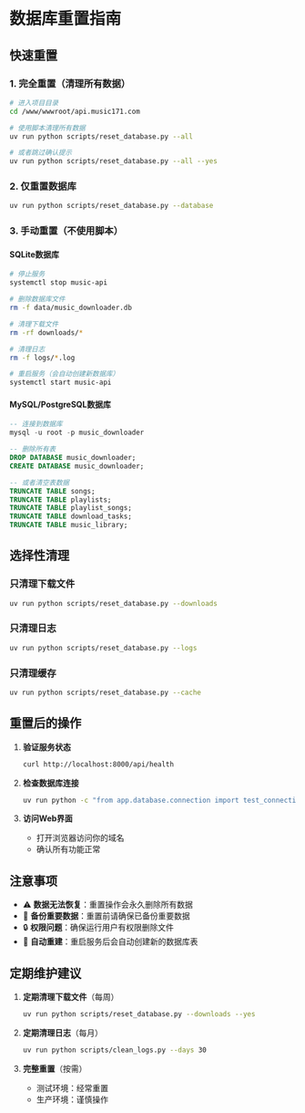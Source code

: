 # 数据库重置指南

## 快速重置

### 1. 完全重置（清理所有数据）
```bash
# 进入项目目录
cd /www/wwwroot/api.music171.com

# 使用脚本清理所有数据
uv run python scripts/reset_database.py --all

# 或者跳过确认提示
uv run python scripts/reset_database.py --all --yes
```

### 2. 仅重置数据库
```bash
uv run python scripts/reset_database.py --database
```

### 3. 手动重置（不使用脚本）

#### SQLite数据库
```bash
# 停止服务
systemctl stop music-api

# 删除数据库文件
rm -f data/music_downloader.db

# 清理下载文件
rm -rf downloads/*

# 清理日志
rm -f logs/*.log

# 重启服务（会自动创建新数据库）
systemctl start music-api
```

#### MySQL/PostgreSQL数据库
```sql
-- 连接到数据库
mysql -u root -p music_downloader

-- 删除所有表
DROP DATABASE music_downloader;
CREATE DATABASE music_downloader;

-- 或者清空表数据
TRUNCATE TABLE songs;
TRUNCATE TABLE playlists;
TRUNCATE TABLE playlist_songs;
TRUNCATE TABLE download_tasks;
TRUNCATE TABLE music_library;
```

## 选择性清理

### 只清理下载文件
```bash
uv run python scripts/reset_database.py --downloads
```

### 只清理日志
```bash
uv run python scripts/reset_database.py --logs
```

### 只清理缓存
```bash
uv run python scripts/reset_database.py --cache
```

## 重置后的操作

1. **验证服务状态**
   ```bash
   curl http://localhost:8000/api/health
   ```

2. **检查数据库连接**
   ```bash
   uv run python -c "from app.database.connection import test_connection; test_connection()"
   ```

3. **访问Web界面**
   - 打开浏览器访问你的域名
   - 确认所有功能正常

## 注意事项

- ⚠️ **数据无法恢复**：重置操作会永久删除所有数据
- 💾 **备份重要数据**：重置前请确保已备份重要数据
- 🔒 **权限问题**：确保运行用户有权限删除文件
- 🚀 **自动重建**：重启服务后会自动创建新的数据库表

## 定期维护建议

1. **定期清理下载文件**（每周）
   ```bash
   uv run python scripts/reset_database.py --downloads --yes
   ```

2. **定期清理日志**（每月）
   ```bash
   uv run python scripts/clean_logs.py --days 30
   ```

3. **完整重置**（按需）
   - 测试环境：经常重置
   - 生产环境：谨慎操作